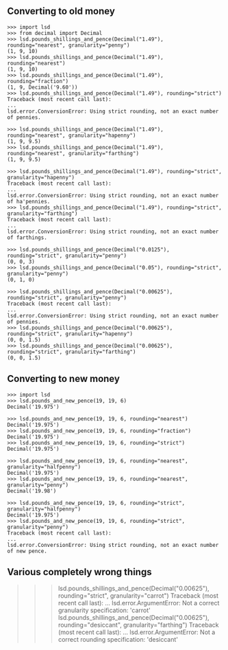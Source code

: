 ## Converting to old money

```
>>> import lsd
>>> from decimal import Decimal
>>> lsd.pounds_shillings_and_pence(Decimal("1.49"), rounding="nearest", granularity="penny")
(1, 9, 10)
>>> lsd.pounds_shillings_and_pence(Decimal("1.49"), rounding="nearest")
(1, 9, 10)
>>> lsd.pounds_shillings_and_pence(Decimal("1.49"), rounding="fraction")
(1, 9, Decimal('9.60'))
>>> lsd.pounds_shillings_and_pence(Decimal("1.49"), rounding="strict")
Traceback (most recent call last):
...
lsd.error.ConversionError: Using strict rounding, not an exact number of pennies.

>>> lsd.pounds_shillings_and_pence(Decimal("1.49"), rounding="nearest", granularity="hapenny")
(1, 9, 9.5)
>>> lsd.pounds_shillings_and_pence(Decimal("1.49"), rounding="nearest", granularity="farthing")
(1, 9, 9.5)

>>> lsd.pounds_shillings_and_pence(Decimal("1.49"), rounding="strict", granularity="hapenny")
Traceback (most recent call last):
...
lsd.error.ConversionError: Using strict rounding, not an exact number of ha'pennies.
>>> lsd.pounds_shillings_and_pence(Decimal("1.49"), rounding="strict", granularity="farthing")
Traceback (most recent call last):
...
lsd.error.ConversionError: Using strict rounding, not an exact number of farthings.

>>> lsd.pounds_shillings_and_pence(Decimal("0.0125"), rounding="strict", granularity="penny")
(0, 0, 3)
>>> lsd.pounds_shillings_and_pence(Decimal("0.05"), rounding="strict", granularity="penny")
(0, 1, 0)

>>> lsd.pounds_shillings_and_pence(Decimal("0.00625"), rounding="strict", granularity="penny")
Traceback (most recent call last):
...
lsd.error.ConversionError: Using strict rounding, not an exact number of pennies.
>>> lsd.pounds_shillings_and_pence(Decimal("0.00625"), rounding="strict", granularity="hapenny")
(0, 0, 1.5)
>>> lsd.pounds_shillings_and_pence(Decimal("0.00625"), rounding="strict", granularity="farthing")
(0, 0, 1.5)

```

## Converting to new money

```
>>> import lsd
>>> lsd.pounds_and_new_pence(19, 19, 6)
Decimal('19.975')

>>> lsd.pounds_and_new_pence(19, 19, 6, rounding="nearest")
Decimal('19.975')
>>> lsd.pounds_and_new_pence(19, 19, 6, rounding="fraction")
Decimal('19.975')
>>> lsd.pounds_and_new_pence(19, 19, 6, rounding="strict")
Decimal('19.975')

>>> lsd.pounds_and_new_pence(19, 19, 6, rounding="nearest", granularity="halfpenny")
Decimal('19.975')
>>> lsd.pounds_and_new_pence(19, 19, 6, rounding="nearest", granularity="penny")
Decimal('19.98')

>>> lsd.pounds_and_new_pence(19, 19, 6, rounding="strict", granularity="halfpenny")
Decimal('19.975')
>>> lsd.pounds_and_new_pence(19, 19, 6, rounding="strict", granularity="penny")
Traceback (most recent call last):
...
lsd.error.ConversionError: Using strict rounding, not an exact number of new pence.

```

## Various completely wrong things
>>> lsd.pounds_shillings_and_pence(Decimal("0.00625"), rounding="strict", granularity="carrot")
Traceback (most recent call last):
...
lsd.error.ArgumentError: Not a correct granularity specification: 'carrot'
>>> lsd.pounds_shillings_and_pence(Decimal("0.00625"), rounding="desiccant", granularity="farthing")
Traceback (most recent call last):
...
lsd.error.ArgumentError: Not a correct rounding specification: 'desiccant'
